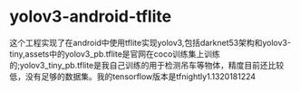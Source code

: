 # yolov3-android-tflite
这个工程实现了在android中使用tflite实现yolov3,包括darknet53架构和yolov3-tiny,assets中的yolov3_pb.tflite是官网在coco训练集上训练的;yolov3_tiny_pb.tflite是我自己训练的用于检测吊车等物体，精度目前还比较低，没有足够的数据集。我的tensorflow版本是tfnightly1.1320181224
